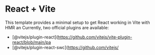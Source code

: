 # React + Vite

This template provides a minimal setup to get React working in Vite with HMR an
Currently, two official plugins are available:

- [@vitejs/plugin-react](https://github.com/vitejs/vite-plugin-react/blob/main/pa
- [@vitejs/plugin-react-swc](https://github.com/vitejs/
